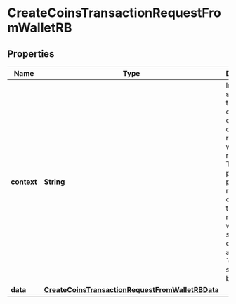 

# CreateCoinsTransactionRequestFromWalletRB


## Properties

| Name | Type | Description | Notes |
|------------ | ------------- | ------------- | -------------|
|**context** | **String** | In batch situations the user can use the context to correlate responses with requests. This property is present regardless of whether the response was successful or returned as an error. &#x60;context&#x60; is specified by the user. |  [optional] |
|**data** | [**CreateCoinsTransactionRequestFromWalletRBData**](CreateCoinsTransactionRequestFromWalletRBData.md) |  |  |



